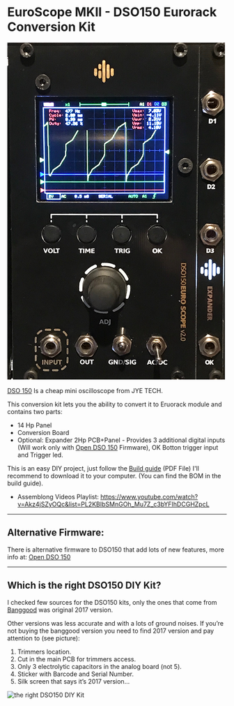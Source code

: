 # EuroScope MKII - DSO150 Eurorack Conversion Kit
![DSO150 EuroScope](EuroScopeV2.png)

[DSO 150](https://www.banggood.com/Orignal-JYE-Tech-DS0150-15001K-DSO-SHELL-DIY-Digital-Oscilloscope-Kit-With-Housing-p-1093865.html?p=PN14171629793201505V&cur_warehouse=CN) Is a cheap mini oscilloscope from JYE TECH.

This conversion kit lets you the ability to convert it to Eruorack module and contains two parts:

* 14 Hp Panel
* Conversion Board
* Optional: Expander 2Hp PCB+Panel - Provides 3 additional digital inputs (Will work only with [Open DSO 150](https://github.com/michar71/Open-DSO-150) Firmware), OK Botton trigger input and Trigger led.

This is an easy DIY project, just follow the [Build guide](EuroScope_mk2-Build_Guide.pdf) (PDF File) I'll recommend to download it to your computer.
(You can find the BOM in the build guide).

* Assemblong Videos Playlist: https://www.youtube.com/watch?v=Akz4jSZyOQc&list=PL2KBIbSMnGOh_Mu7Z_c3bYFIhDCGHZpcL


___________________________________________________
## Alternative Firmware:
There is alternative firmware to DSO150 that add lots of new features, more info at:
[Open DSO 150](https://github.com/michar71/Open-DSO-150)
___________________________________________________
## Which is the right DSO150 DIY Kit?
I checked few sources for the DSO150 kits, only the ones that come from [Banggood](https://www.banggood.com/Orignal-JYE-Tech-DS0150-15001K-DSO-SHELL-DIY-Digital-Oscilloscope-Kit-With-Housing-p-1093865.html?p=PN14171629793201505V&cur_warehouse=CN) was original 2017 version.

Other versions was less accurate and with a lots of ground noises.
If you’re not buying the banggood version you need to find 2017 version and pay attention to (see picture):
1. Trimmers location.
2. Cut in the main PCB for trimmers access.
3. Only 3 electrolytic capacitors in the analog board (not 5).
4. Sticker with Barcode and Serial Number.
5. Silk screen that says it’s 2017 version... 

![the right DSO150 DIY Kit](https://raw.githubusercontent.com/Shayshez/DSO150-Euro-Scope/master/the_right_dso150_kit.jpg)
